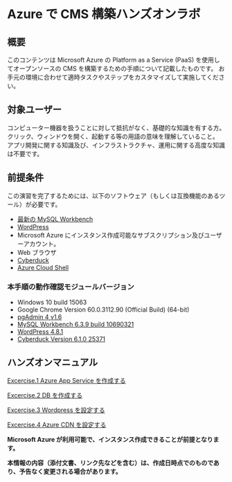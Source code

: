 # Azure で CMS 構築ハンズオンラボ

## 概要
このコンテンツは Microsoft Azure の Platform as a Service (PaaS) を使用してオープンソースの CMS を構築するための手順について記載したものです。
お手元の環境に合わせて適時タスクやステップをカスタマイズして実施してください。

## 対象ユーザー
コンピューター機器を扱うことに対して抵抗がなく、基礎的な知識を有する方。
クリック、ウィンドウを開く、起動する等の用語の意味を理解していること。
アプリ開発に関する知識及び、インフラストラクチャ、運用に関する高度な知識は不要です。

## 前提条件
この演習を完了するためには、以下のソフトウェア（もしくは互換機能のあるツール）が必要です。

* [最新の MySQL Workbench](https://dev.mysql.com/downloads/workbench/)
* [WordPress](https://wordpress.org/download/)
* Microsoft Azure にインスタンス作成可能なサブスクリプション及びユーザーアカウント。
* Web ブラウザ
* [Cyberduck](https://cyberduck.io/)
* [Azure Cloud Shell](https://docs.microsoft.com/ja-jp/azure/cloud-shell/overview)

### 本手順の動作確認モジュールバージョン
* Windows 10 build 15063
* Google Chrome Version 60.0.3112.90 (Official Build) (64-bit)
* [pgAdmin 4 v1.6](https://www.postgresql.org/ftp/pgadmin/pgadmin4/v1.6/windows/)
* [MySQL Workbench 6.3.9 build 10690321](https://dev.mysql.com/downloads/workbench/)
* [WordPress 4.8.1](https://wordpress.org/download/)
* [Cyberduck Version 6.1.0 25371](https://cyberduck.io/)

## ハンズオンマニュアル
[Excercise.1 Azure App Service を作成する](./Excercise1-CreateServices.md)

[Excercise.2 DB を作成する](./Excercise2-CreateDB.md)

[Excercise.3 Wordpress を設定する](./Excercise3-SetUpWP.md)

[Excercise.4 Azure CDN を設定する](./Excercise4-CDNSetUp.md)

__Microsoft Azure が利用可能で、インスタンス作成できることが前提となります。__

__本情報の内容（添付文書、リンク先などを含む）は、作成日時点でのものであり、予告なく変更される場合があります。__
